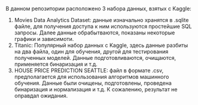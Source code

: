 В данном репозитории расположено 3 набора данных, взятых с Kaggle:
1) Movies Data Analytics Dataset: данные изначально хранятся в .sqlite файле, для получения доступа к ним используются простейшие SQL запросы. Далее данные обрабытваются, показаны некоторые графики и зависимоти.
2) Titanic: Популярный набор данных с Kaggle, здесь данные разбиты на два файла, один для обучения, другой для тестирования полученных моделей. Данные подготовливаются, очищаются, применяется бинаризация и т.д.
3) HOUSE PRICE PREDICTION SEATTLE: файл в формате .csv, предполагается для использования алгоритмов машинного обучения. Данные были очищены, подготовлены, проведена бинаризация и нормализация и т.д. К сожалению, результат не оправдал ожидания.
